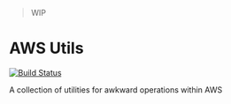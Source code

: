 > WIP

# AWS Utils
[![Build Status](https://img.shields.io/travis/CallumDenby/aws-utils?style=flat-square)](https://travis-ci.org/CallumDenby/aws-utils)

A collection of utilities for awkward operations within AWS
